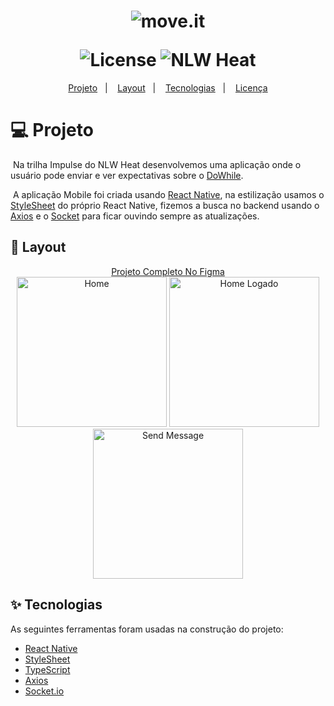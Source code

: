 <h1 align="center">
  <img alt="move.it" title="move.it" src="https://user-images.githubusercontent.com/51729214/138567994-cdabbd91-3fba-4a0d-98a3-5e52e7061595.png" />
  <p></p>
  <img alt="License" src="https://img.shields.io/static/v1?label=license&message=MIT&color=8257E5&labelColor=121229">
  <img src="https://img.shields.io/static/v1?label=NLW%20Heat&message=2021&color=8257E5&labelColor=121229" alt="NLW Heat" />
</h1>

<p align="center">
  <a href="#title">Projeto</a>&nbsp;&nbsp;&nbsp;|&nbsp;&nbsp;&nbsp;
  <a href="#preview">Layout</a>&nbsp;&nbsp;&nbsp;|&nbsp;&nbsp;&nbsp;
  <a href="#technologies">Tecnologias</a>&nbsp;&nbsp;&nbsp;|&nbsp;&nbsp;&nbsp;
  <a href="#license">Licença</a>
</p>

<h1 id="title">💻 Projeto</h1>

<p>&nbsp;Na trilha Impulse do NLW Heat desenvolvemos uma aplicação onde o usuário pode enviar e ver expectativas sobre o <a href="https://dowhile.io">DoWhile</a>.
<p>&nbsp;A aplicação Mobile foi criada usando <a href="https://reactnative.dev/">React Native</a>, na estilização usamos o <a href="https://reactnative.dev/docs/stylesheet">StyleSheet</a> do próprio React Native, fizemos a busca no backend usando o <a href="https://axios-http.com">Axios</a> e o <a href="https://socket.io">Socket</a> para ficar ouvindo sempre as atualizações.</p>

<h2 id="preview">🔖 Layout</h2>

<div align="center">
  <a href="https://www.figma.com/file/dHRcfP1zuFY2GsCCKAKUCm/%5BNLW-Heat---Mission%3A-Impulse%5D-DoWhile2021-(Community)?node-id=61419%3A92">Projeto Completo No Figma</a>
</div>

<div align="center">
  <img alt="Home" title="Home" src="https://user-images.githubusercontent.com/51729214/138604363-6cc38113-5ad1-4331-be74-35fab38c3465.png"  width="240"/>
  <img alt="Home Logado" title="Home Logado" src="https://user-images.githubusercontent.com/51729214/138604364-068ef95f-6673-4f15-962e-5f4da02ebf53.png" width="240" />
  <img alt="Send Message" title="Send Message" src="https://user-images.githubusercontent.com/51729214/138604367-585561bb-87ca-40bf-9a28-8c115c4905d3.png" width="240" />
</div>

<h2 id="technologies">✨ Tecnologias</h2>

As seguintes ferramentas foram usadas na construção do projeto:

- [React Native](https://reactnative.dev/)
- [StyleSheet](https://reactnative.dev/docs/stylesheet)
- [TypeScript](https://blog.rocketseat.com.br/typescript-vantagens-mitos-conceitos/)
- [Axios](https://axios-http.com)
- [Socket.io](https://socket.io)

